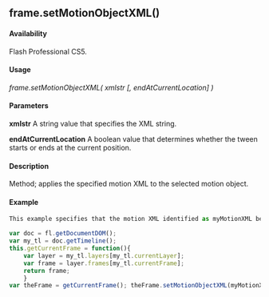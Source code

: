 ## frame.setMotionObjectXML()

#### Availability

Flash Professional CS5.

#### Usage

*frame.setMotionObjectXML( xmlstr [, endAtCurrentLocation] )*

#### Parameters

**xmlstr** A string value that specifies the XML string.

**endAtCurrentLocation** A boolean value that determines whether the tween starts or ends at the current position.

#### Description

Method; applies the specified motion XML to the selected motion object.

#### Example

```javascript
This example specifies that the motion XML identified as myMotionXML be applied to the selected motion object.

var doc = fl.getDocumentDOM(); 
var my_tl = doc.getTimeline();
this.getCurrentFrame = function(){
    var layer = my_tl.layers[my_tl.currentLayer]; 
    var frame = layer.frames[my_tl.currentFrame]; 
    return frame;
    }
var theFrame = getCurrentFrame(); theFrame.setMotionObjectXML(myMotionXML.toString(), false);

```